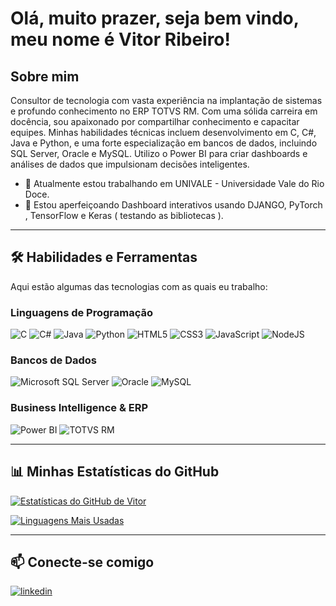 # Olá, muito prazer, seja bem vindo, meu nome é Vitor Ribeiro!



## Sobre mim
Consultor de tecnologia com vasta experiência na implantação de sistemas e profundo conhecimento no ERP TOTVS RM. Com uma sólida carreira em docência, sou apaixonado por compartilhar conhecimento e capacitar equipes.
Minhas habilidades técnicas incluem desenvolvimento em C, C#, Java e Python, e uma forte especialização em bancos de dados, incluindo SQL Server, Oracle e MySQL. Utilizo o Power BI para criar dashboards e análises de dados que impulsionam decisões inteligentes.

- 🔭 Atualmente estou trabalhando em UNIVALE - Universidade Vale do Rio Doce.
- 🌱 Estou aperfeiçoando Dashboard interativos usando DJANGO, PyTorch , TensorFlow e Keras ( testando as bibliotecas ).

---

## 🛠️ Habilidades e Ferramentas

Aqui estão algumas das tecnologias com as quais eu trabalho:

### Linguagens de Programação
![C](https://img.shields.io/badge/c-%2300599C.svg?style=for-the-badge&logo=c&logoColor=white)
![C#](https://img.shields.io/badge/c%23-%23239120.svg?style=for-the-badge&logo=c-sharp&logoColor=white)
![Java](https://img.shields.io/badge/java-%23ED8B00.svg?style=for-the-badge&logo=openjdk&logoColor=white)
![Python](https://img.shields.io/badge/python-3776AB?style=for-the-badge&logo=python&logoColor=white)
![HTML5](https://img.shields.io/badge/html5-%23E34F26.svg?style=for-the-badge&logo=html5&logoColor=white)
![CSS3](https://img.shields.io/badge/css3-%231572B6.svg?style=for-the-badge&logo=css3&logoColor=white)
![JavaScript](https://img.shields.io/badge/javascript-%23323330.svg?style=for-the-badge&logo=javascript&logoColor=%23F7DF1E)
![NodeJS](https://img.shields.io/badge/node.js-6DA55F?style=for-the-badge&logo=node.js&logoColor=white)

### Bancos de Dados
![Microsoft SQL Server](https://img.shields.io/badge/Microsoft%20SQL%20Server-CC2927?style=for-the-badge&logo=microsoftsqlserver&logoColor=white)
![Oracle](https://img.shields.io/badge/Oracle-F80000?style=for-the-badge&logo=oracle&logoColor=white)
![MySQL](https://img.shields.io/badge/mysql-%234479A1.svg?style=for-the-badge&logo=mysql&logoColor=white)

### Business Intelligence & ERP
![Power BI](https://img.shields.io/badge/power%20bi-F2C811?style=for-the-badge&logo=powerbi&logoColor=black)
![TOTVS RM](https://img.shields.io/badge/TOTVS_RM-00AEEF?style=for-the-badge&logoColor=white)

---

## 📊 Minhas Estatísticas do GitHub

[![Estatísticas do GitHub de Vitor](https://github-readme-stats.vercel.app/api?username=vitordsribeiro&show_icons=true&theme=dracula&include_all_commits=true&count_private=true)](https://github.com/vitordsribeiro)

[![Linguagens Mais Usadas](https://github-readme-stats.vercel.app/api/top-langs/?username=vitordsribeiro&layout=compact&langs_count=8&theme=dracula)](https://github.com/vitordsribeiro)

---

## 📫 Conecte-se comigo

[![linkedin](https://img.shields.io/badge/linkedin-0A66C2?style=for-the-badge&logo=linkedin&logoColor=white)](https://www.linkedin.com/in/vitordsribeiro/)
